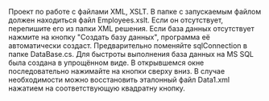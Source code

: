 Проект по работе с файлами XML, XSLT. В папке с запускаемым файлом должен находиться файл Employees.xslt. Если он отсутствует, перепишите его из папки XML решения. 
Если база данных отсутствует нажмите на кнопку "Создать базу данных", программа её автоматически создаст. Предварительно
поменяйте sqlConnection в папке DataBase.cs. Для быстроты выполнения база данных на MS SQL была создана в упрощённом виде.
В открывшемся окне последовательно нажимайте на кнопки сверху вниз. В случае необходимости можно восстановить эталонный
файл Data1.xml нажатием на соответствующую квадратну кнопку.
